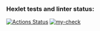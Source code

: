 ### Hexlet tests and linter status:
[![Actions Status](https://github.com/prostojchelovek/python-project-83/actions/workflows/hexlet-check.yml/badge.svg)](https://github.com/prostojchelovek/python-project-83/actions)
[![my-check](https://github.com/prostojchelovek/python-project-83/actions/workflows/my_check.yml/badge.svg)](https://github.com/prostojchelovek/python-project-83/actions/workflows/my_check.yml)
